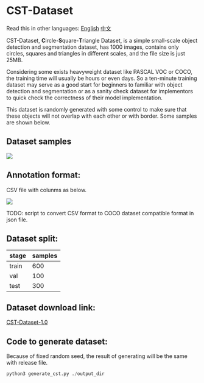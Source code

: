 # CST-Dataset
Read this in other languages: [English](./README.md) [中文](./README.zh.md) 

CST-Dataset, **C**ircle-**S**quare-**T**riangle Dataset, is a simple small-scale object detection and segmentation dataset, has 1000 images, contains only circles, squares and triangles in different scales, and the file size is just 25MB. 

Considering some exists heavyweight dataset like PASCAL VOC or COCO, the training time will usually be hours or even days. So a ten-minute training dataset may serve as a good start for beginners to familiar with object detection and segmentation or as a sanity check dataset for implementors to quick check the correctness of their model implementation.

This dataset is randomly generated with some control to make sure that these objects will not overlap with each other or with border. Some samples are shown below.

## Dataset samples

![](http://chuantu.biz/t6/292/1524394809x-1404793238.png)


## Annotation format:

CSV file with colunms as below.

![](http://chuantu.biz/t6/293/1524399740x-1404758359.jpg)

TODO: script to convert CSV format to COCO dataset compatible format in json file.


## Dataset split:

|stage|samples|
|------|--------------|
|train|600|
|val|100|
|test|300|

## Dataset download link:

[CST-Dataset-1.0](https://github.com/GeeshangXu/cst-dataset/releases)

## Code to generate dataset:

Because of fixed random seed, the result of generating will be the same with release file.

```python
python3 generate_cst.py ./output_dir
```
